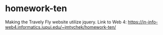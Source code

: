 # homework-ten

Making the Travely Fly website utilize jquery.
Link to Web 4:
https://in-info-web4.informatics.iupui.edu/~jmtychek/homework-ten/

